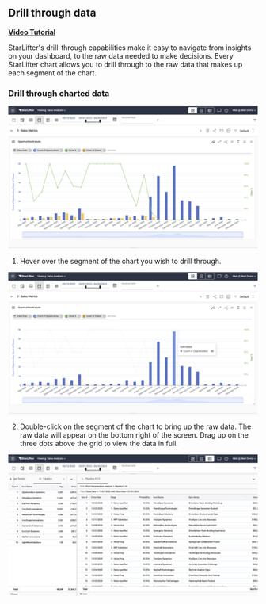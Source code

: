 ## Drill through data

[**Video Tutorial**](https://youtu.be/qFYNcpkTpJU?feature=shared)

StarLifter's drill-through capabilities make it easy to navigate from insights on your dashboard, to the raw data needed to make decisions. Every StarLifter chart allows you to drill through to the raw data that makes up each segment of the chart.


### Drill through charted data

<img src="../assets/drillthrough_matt01.png"  style="width:800px" class="border"></img>

1. Hover over the segment of the chart you wish to drill through.

<img src="../assets/drillthrough_matt02.png"  style="width:800px" class="border"></img>

2. Double-click on the segment of the chart to bring up the raw data. The raw data will appear on the bottom right of the screen. Drag up on the three dots above the grid to view the data in full.

<img src="../assets/drillthrough_matt03.png"  style="width:800px" class="border"></img>




